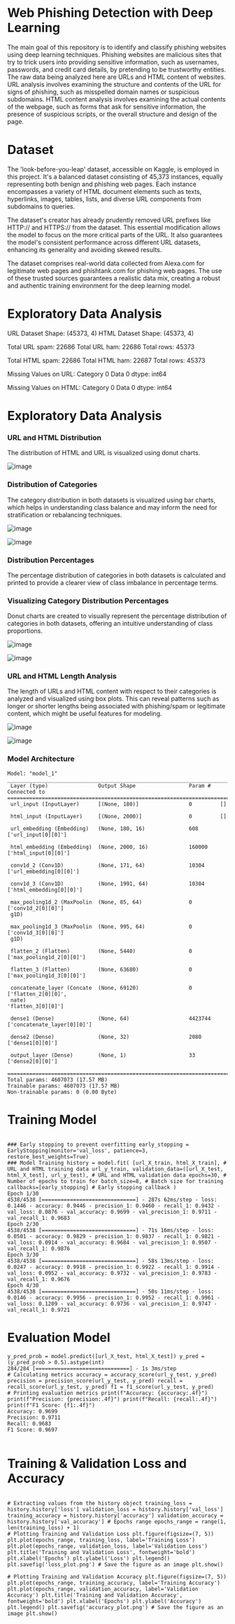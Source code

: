 # Web Phishing Detection with Deep Learning
The main goal of this repository is to identify and classify phishing websites using deep learning techniques. Phishing websites are malicious sites that try to trick users into providing sensitive information, such as usernames, passwords, and credit card details, by pretending to be trustworthy entities. The raw data being analyzed here are URLs and HTML content of websites. URL analysis involves examining the structure and contents of the URL for signs of phishing, such as misspelled domain names or suspicious subdomains. HTML content analysis involves examining the actual contents of the webpage, such as forms that ask for sensitive information, the presence of suspicious scripts, or the overall structure and design of the page.



# Dataset
The 'look-before-you-leap' dataset, accessible on Kaggle, is employed in this project. It's a balanced dataset consisting of 45,373 instances, equally representing both benign and phishing web pages. Each instance encompasses a variety of HTML document elements such as texts, hyperlinks, images, tables, lists, and diverse URL components from subdomains to queries.

The dataset's creator has already prudently removed URL prefixes like HTTP:// and HTTPS:// from the dataset. This essential modification allows the model to focus on the more critical parts of the URL. It also guarantees the model's consistent performance across different URL datasets, enhancing its generality and avoiding skewed results.

The dataset comprises real-world data collected from Alexa.com for legitimate web pages and phishtank.com for phishing web pages. The use of these trusted sources guarantees a realistic data mix, creating a robust and authentic training environment for the deep learning model.


# Exploratory Data Analysis


URL Dataset Shape: (45373, 4)
HTML Dataset Shape: (45373, 4)

Total URL spam:  22686
Total URL ham:  22686
Total rows: 45373

Total HTML spam:  22686
Total HTML ham:  22687
Total rows: 45373

Missing Values on URL:
Category    0
Data        0
dtype: int64

Missing Values on HTML:
Category    0
Data        0
dtype: int64


# Exploratory Data Analysis

### URL and HTML Distribution
The distribution of HTML and URL is visualized using donut charts.

![image](https://github.com/aridofflimits/Web-Phishing-Detection/assets/147245715/d485510d-6a03-4e18-b9ec-282a0d557b3e)

### Distribution of Categories
The category distribution in both datasets is visualized using bar charts, which helps in understanding class balance and may inform the need for stratification or rebalancing techniques.

![image](https://github.com/aridofflimits/Web-Phishing-Detection/assets/147245715/b34eb679-830b-4b70-b608-7c9770c9d79c)

![image](https://github.com/aridofflimits/Web-Phishing-Detection/assets/147245715/5e4ac6e6-c94c-4796-814f-3a7dbfb9ae09)

### Distribution Percentages
The percentage distribution of categories in both datasets is calculated and printed to provide a clearer view of class imbalance in percentage terms.

### Visualizing Category Distribution Percentages
Donut charts are created to visually represent the percentage distribution of categories in both datasets, offering an intuitive understanding of class proportions.

![image](https://github.com/aridofflimits/Web-Phishing-Detection/assets/147245715/1fbbebed-56dc-4feb-b22a-486e505b0e0e)

![image](https://github.com/aridofflimits/Web-Phishing-Detection/assets/147245715/636dd305-9d46-4511-808d-4488098b4065)

### URL and HTML Length Analysis
The length of URLs and HTML content with respect to their categories is analyzed and visualized using box plots. This can reveal patterns such as longer or shorter lengths being associated with phishing/spam or legitimate content, which might be useful features for modeling.

![image](https://github.com/aridofflimits/Web-Phishing-Detection/assets/147245715/7deb2ef0-7c54-4cee-a1d7-367de4fc056d)

![image](https://github.com/aridofflimits/Web-Phishing-Detection/assets/147245715/538050c4-e68a-4122-9c07-4eec102e0c1c)


### Model Architecture

```
Model: "model_1"
__________________________________________________________________________________________________
 Layer (type)                Output Shape                 Param #   Connected to                  
==================================================================================================
 url_input (InputLayer)      [(None, 180)]                0         []                            
                                                                                                  
 html_input (InputLayer)     [(None, 2000)]               0         []                            
                                                                                                  
 url_embedding (Embedding)   (None, 180, 16)              608       ['url_input[0][0]']           
                                                                                                  
 html_embedding (Embedding)  (None, 2000, 16)             160000    ['html_input[0][0]']          
                                                                                                  
 conv1d_2 (Conv1D)           (None, 171, 64)              10304     ['url_embedding[0][0]']       
                                                                                                  
 conv1d_3 (Conv1D)           (None, 1991, 64)             10304     ['html_embedding[0][0]']      
                                                                                                  
 max_pooling1d_2 (MaxPoolin  (None, 85, 64)               0         ['conv1d_2[0][0]']            
 g1D)                                                                                             
                                                                                                  
 max_pooling1d_3 (MaxPoolin  (None, 995, 64)              0         ['conv1d_3[0][0]']            
 g1D)                                                                                             
                                                                                                  
 flatten_2 (Flatten)         (None, 5440)                 0         ['max_pooling1d_2[0][0]']     
                                                                                                  
 flatten_3 (Flatten)         (None, 63680)                0         ['max_pooling1d_3[0][0]']     
                                                                                                  
 concatenate_layer (Concate  (None, 69120)                0         ['flatten_2[0][0]',           
 nate)                                                               'flatten_3[0][0]']           
                                                                                                  
 dense1 (Dense)              (None, 64)                   4423744   ['concatenate_layer[0][0]']   
                                                                                                  
 dense2 (Dense)              (None, 32)                   2080      ['dense1[0][0]']              
                                                                                                  
 output_layer (Dense)        (None, 1)                    33        ['dense2[0][0]']              
                                                                                                  
==================================================================================================
Total params: 4607073 (17.57 MB)
Trainable params: 4607073 (17.57 MB)
Non-trainable params: 0 (0.00 Byte)

```


# Training Model

```

### Early stopping to prevent overfitting early_stopping = EarlyStopping(monitor='val_loss', patience=3, restore_best_weights=True)
### Model Training history = model.fit( [url_X_train, html_X_train], # URL and HTML training data url_y_train, validation_data=([url_X_test, html_X_test], url_y_test), # URL and HTML validation data epochs=30, # Number of epochs to train for batch_size=8, # Batch size for training callbacks=[early_stopping] # Early stopping callback )
Epoch 1/30
4538/4538 [==============================] - 287s 62ms/step - loss: 0.1446 - accuracy: 0.9446 - precision_1: 0.9460 - recall_1: 0.9432 - val_loss: 0.0876 - val_accuracy: 0.9699 - val_precision_1: 0.9711 - val_recall_1: 0.9683
Epoch 2/30
4538/4538 [==============================] - 71s 16ms/step - loss: 0.0501 - accuracy: 0.9829 - precision_1: 0.9837 - recall_1: 0.9821 - val_loss: 0.0914 - val_accuracy: 0.9684 - val_precision_1: 0.9507 - val_recall_1: 0.9876
Epoch 3/30
4538/4538 [==============================] - 58s 13ms/step - loss: 0.0247 - accuracy: 0.9918 - precision_1: 0.9922 - recall_1: 0.9914 - val_loss: 0.0952 - val_accuracy: 0.9732 - val_precision_1: 0.9783 - val_recall_1: 0.9676
Epoch 4/30
4538/4538 [==============================] - 50s 11ms/step - loss: 0.0146 - accuracy: 0.9956 - precision_1: 0.9952 - recall_1: 0.9961 - val_loss: 0.1209 - val_accuracy: 0.9736 - val_precision_1: 0.9747 - val_recall_1: 0.9721

```


# Evaluation Model

```
y_pred_prob = model.predict([url_X_test, html_X_test]) y_pred = (y_pred_prob > 0.5).astype(int)
284/284 [==============================] - 1s 3ms/step
# Calculating metrics accuracy = accuracy_score(url_y_test, y_pred) precision = precision_score(url_y_test, y_pred) recall = recall_score(url_y_test, y_pred) f1 = f1_score(url_y_test, y_pred)
# Printing evaluation metrics print(f"Accuracy: {accuracy:.4f}") print(f"Precision: {precision:.4f}") print(f"Recall: {recall:.4f}") print(f"F1 Score: {f1:.4f}")
Accuracy: 0.9699
Precision: 0.9711
Recall: 0.9683
F1 Score: 0.9697


```


# Training & Validation Loss and Accuracy

```

# Extracting values from the history object training_loss = history.history['loss'] validation_loss = history.history['val_loss'] training_accuracy = history.history['accuracy'] validation_accuracy = history.history['val_accuracy'] # Epochs range epochs_range = range(1, len(training_loss) + 1)
# Plotting Training and Validation Loss plt.figure(figsize=(7, 5)) plt.plot(epochs_range, training_loss, label='Training Loss') plt.plot(epochs_range, validation_loss, label='Validation Loss') plt.title('Training and Validation Loss', fontweight='bold') plt.xlabel('Epochs') plt.ylabel('Loss') plt.legend() plt.savefig('loss_plot.png') # Save the figure as an image plt.show()

# Plotting Training and Validation Accuracy plt.figure(figsize=(7, 5)) plt.plot(epochs_range, training_accuracy, label='Training Accuracy') plt.plot(epochs_range, validation_accuracy, label='Validation Accuracy') plt.title('Training and Validation Accuracy', fontweight='bold') plt.xlabel('Epochs') plt.ylabel('Accuracy') plt.legend() plt.savefig('accuracy_plot.png') # Save the figure as an image plt.show()


```



